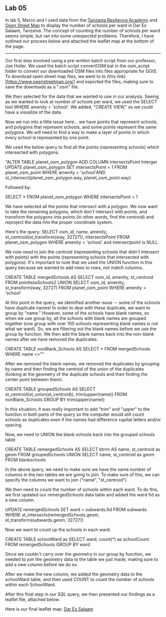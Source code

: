 

## Lab 05



In lab 5, Marco and I used data from the [Tanzania Resilience Academy](https://resilienceacademy.ac.tz/) and [Open Street Map](https://www.openstreetmap.org/) to display the number of schools per ward in Dar Es Salaam, Tanzania. The concept of counting the number of schools per ward seems simple, but ran into some unexpected problems. Therefore, I have outlined our process below and attached the leaflet map at the bottom of the page. 

---------------------------------------------------------------------------------------------------------------

Our first step involved using a pre-written batch script from our professor, Joe Holler. We used the batch script convertOSM.bat in the osm_script folder to convert our downloaded OSM files into files appropriate for QGIS. To download open street map files, we went to to (this link)[https://www.openstreetmap.org/] and exported the files, making sure to save the downloads as a ".osm" file. 

We then selected for the data that we wanted to use in our analysis. Seeing as we wanted to look at number of schools per ward, we used the SELECT tool WHERE amenity = 'school'. We added, "CREATE VIEW," so we could have a visualize of the data.


Now we run into a little issue here... we have points that represent schools, and polygons that represent schools, and some points represent the same polygons. We will need to find a way to make a layer of points in which every school is
represented by one point.

We used the below query to find all the points (representing schools) which intersected with polygons:

"ALTER TABLE planet_osm_polygon ADD COLUMN intersectsPoint Interger
UPDATE planet_osm_polygon
SET intersectsPoint = 1
FROM planet_osm_point
WHERE amenity = 'school'AND st_intersect(planet_osm_polygon.way, planet_osm_point.way)

Followed by: 

SELECT * FROM planet_osm_polygon WHERE intersectsPoint = 1

We have selected all the points that intersect with a polygon. We now want to take the remaining polygons, which don't intersect with points, and transform the polygons into points (in other words, find the centroid) and reproject the data into the proper coordinate system. 

Here's the query:
  SELECT osm_id, name, amenity, st_centroid(st_transform(way, 32727)), intersectsPoint
  FROM planet_osm_polygon
  WHERE amenity = 'school' and intersectpoint is NULL


We now need to join the centroid (representing schools that didn't intersect with points) with the points (representing schools that intersected with polygons). It's important to note that we used the UNION function in this query because we wanted to add rows to rows, not match columns. 

CREATE TABLE mergedSchools AS
SELECT osm_id, amenity, st_centroid FROM pointlessSchools2
UNION
SELECT osm_id, amenity, st_transform(way, 32727) FROM planet_osm_point
WHERE amenity = 'school'

At this point in the query, we identified another issue -- some of the schools have duplicate names! In order to deal with these duplicate, we want to group by "name." However, some of the schools have blank names, so when we use group by, all the schools with blank names are grouped together (one group with over 100 schools representing blank names is not what
we want). So, we are filtering out the blank names before we use the group by function. We then add the blank names back into the non-blank names after we have removed the duplicates.

CREATE TABLE nonBlank_Schools AS
SELECT * FROM mergedSchools
WHERE name <>""

After we removed the blank names, we removed the duplicates by grouping by name and then finding the centroid of the union of the duplicates (looking at the geometry of the duplicate schools and then finding the center point between them).

CREATE TABLE groupedSchools AS
SELECT st_centroid(st_union(st_centroid)), trim(upper(name)) FROM nonBlank_Schools
GROUP BY trim(upper(name))

In this situation, it was really important to add "trim" and "upper" to the function in both parts of the query so the computer would still count schools as duplicates even if the names had difference capital letters and/or spacing.


Now, we need to UNION the blank schools back into the grouped schools table

CREATE TABLE remergedSchools AS
SELECT btrim AS name, st_centroid as geom FROM groupedSchools
UNION
SELECT name, st_centroid as geom FROM blankschools

In the above query, we need to make sure we have the same number of columns in the two tables we are going to join. To make sure of this, we can specify the columns we want to join ("name", "st_centroid")

We then need to count the number of schools within each ward. To do this, we
first updated our remergedSchools data table and added the ward fid as a new column.

UPDATE remergedSchools
SET ward = subwards.fid
FROM subwards
WHERE st_intersects(remergedSchools.geom, st_transform(subwards.geom, 32727))

Now we want to count up the schools in each ward:

CREATE TABLE schoolWard as
SELECT ward, count(*) as schoolCount FROM remergedSchools
GROUP BY ward

Since we couldn't carry over the geometry in our group by function, we needed to join the geometry data to the table we just made, making sure to add a new column before we do so.

After we make the new column, we added the geometry data to the schoolWard table, and then used COUNT to count the number of schools within each SchoolWard. 

After this final step in our SQL query, we then presented our findings as a leaflet file, attached below.

Here is our final leaflet map:
[Dar Es Salaam](dsmmap)
